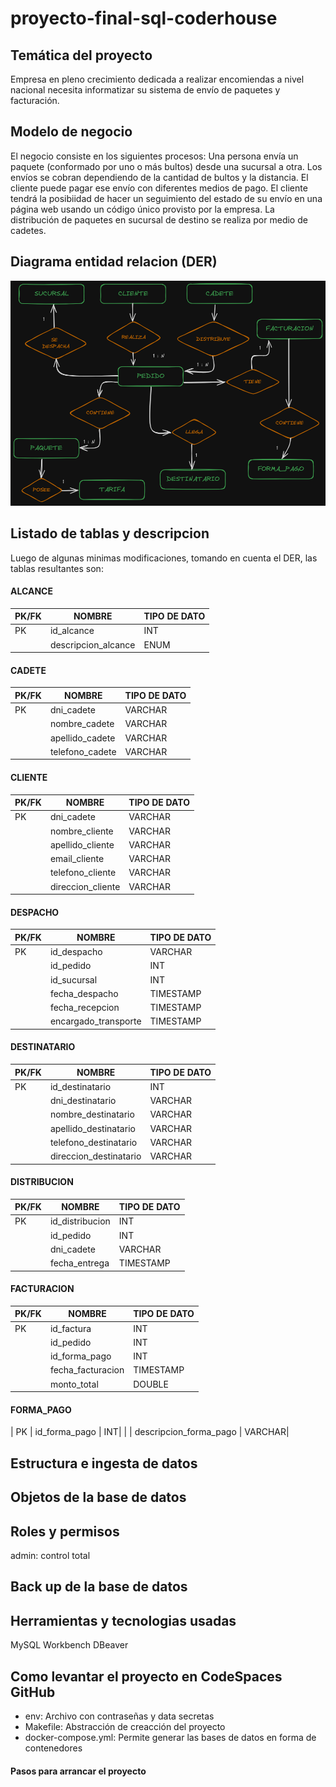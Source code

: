 # proyecto-final-sql-coderhouse

## Temática del proyecto
Empresa en pleno crecimiento dedicada a realizar encomiendas a nivel nacional necesita informatizar su sistema de envío de paquetes y facturación.

## Modelo de negocio
El negocio consiste en los siguientes procesos:
Una persona envía un paquete (conformado por uno o más bultos) desde una sucursal a otra. Los envíos se cobran dependiendo de la cantidad de bultos y la distancia.
El cliente puede pagar ese envío con diferentes medios de pago.
El cliente tendrá la posibiidad de hacer un seguimiento del estado de su envío en una página web usando un código único provisto por la empresa.
La distribución de paquetes en sucursal de destino se realiza por medio de cadetes.

## Diagrama entidad relacion (DER)
![Diagrama de entidad relación](https://github.com/gabrielpacheco1/proyecto-final-sql-coderhouse/blob/main/DER2.png)

## Listado de tablas y descripcion
Luego de algunas minimas modificaciones, tomando en cuenta el DER, las tablas resultantes son:

#### ALCANCE
| PK/FK| NOMBRE | TIPO DE DATO |
|-------|----------|----------|
| PK      | id_alcance  | INT   |
|       | descripcion_alcance   | ENUM  |

#### CADETE
| PK/FK| NOMBRE | TIPO DE DATO |
|-------|----------|----------|
| PK      | dni_cadete  | VARCHAR   |
|       | nombre_cadete   | VARCHAR  |
|       | apellido_cadete   | VARCHAR  |
|       | telefono_cadete   | VARCHAR  |

#### CLIENTE
| PK/FK| NOMBRE | TIPO DE DATO |
|-------|----------|----------|
| PK      | dni_cadete  | VARCHAR   |
|       | nombre_cliente   | VARCHAR  |
|       | apellido_cliente   | VARCHAR  |
|       | email_cliente   | VARCHAR  |
|       | telefono_cliente   | VARCHAR  |
|       | direccion_cliente   | VARCHAR  |

#### DESPACHO
| PK/FK| NOMBRE | TIPO DE DATO |
|-------|----------|----------|
| PK      | id_despacho  | VARCHAR   |
|       | id_pedido   | INT  |
|       | id_sucursal   | INT  |
|       | fecha_despacho   | TIMESTAMP  |
|       | fecha_recepcion   | TIMESTAMP  |
|       | encargado_transporte   | TIMESTAMP  |

#### DESTINATARIO
| PK/FK| NOMBRE | TIPO DE DATO |
|-------|----------|----------|
| PK      | id_destinatario  | INT   |
|       | dni_destinatario   | VARCHAR  |
|       | nombre_destinatario   | VARCHAR  |
|       | apellido_destinatario  | VARCHAR  |
|       | telefono_destinatario | VARCHAR  |
|       | direccion_destinatario  | VARCHAR  |

#### DISTRIBUCION
| PK/FK| NOMBRE | TIPO DE DATO |
|-------|----------|----------|
| PK  |   id_distribucion| INT|
|   | 	id_pedido| INT|
|   |	dni_cadete| VARCHAR|
|   |	fecha_entrega| TIMESTAMP|

#### FACTURACION
| PK/FK| NOMBRE | TIPO DE DATO |
|-------|----------|----------|
|PK   |id_factura | INT|
|   |id_pedido | INT|
|   |id_forma_pago | INT|
|   |fecha_facturacion | TIMESTAMP|
|   |monto_total | DOUBLE|

#### FORMA_PAGO
| PK  |	id_forma_pago | INT|
|   | 	descripcion_forma_pago | VARCHAR|

## Estructura e ingesta de datos

## Objetos de la base de datos

## Roles y permisos
admin: control total


## Back up de la base de datos

## Herramientas y tecnologias usadas
MySQL Workbench
DBeaver

## Como levantar el proyecto en CodeSpaces GitHub
* env: Archivo con contraseñas y data secretas
* Makefile: Abstracción de creacción del proyecto
* docker-compose.yml: Permite generar las bases de datos en forma de contenedores

#### Pasos para arrancar el proyecto

